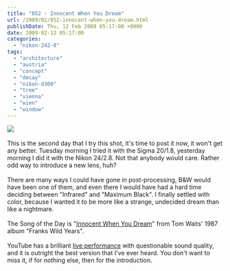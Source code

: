 ```yaml
---
title: "852 - Innocent When You Dream"
url: /2009/02/852-innocent-when-you-dream.html
publishDate: Thu, 12 Feb 2009 05:17:00 +0000
date: 2009-02-12 05:17:00
categories: 
  - "nikon-242-8"
tags: 
  - "architecture"
  - "austria"
  - "concept"
  - "decay"
  - "nikon-d300"
  - "tree"
  - "vienna"
  - "wien"
  - "window"
---
```

<a href="https://d25zfm9zpd7gm5.cloudfront.net/1200x1200/2009/20090211_080737_ps.jpg" target="_blank"><img src="https://d25zfm9zpd7gm5.cloudfront.net/0600x0600/2009/20090211_080737_ps.jpg"/></a><br/><br/>This is the second day that I try this shot, it's time to post it now, it won't get any better. Tuesday morning I tried it with the Sigma 20/1.8, yesterday morning I did it with the Nikon 24/2.8. Not that anybody would care. Rather odd way to introduce a new lens, huh?<br/><br/> There are many ways I could have gone in post-processing, B&amp;W would have been one of them, and even there I would have had a hard time deciding between "Infrared" and "Maximum Black". I finally settled with color, because I wanted it to be more like a strange, undecided dream than like a nightmare.<br/><br/>The Song of the Day is "<a href="http://www.lyricsmode.com/lyrics/t/tom_waits/innocent_when_you_dream.html" target="_blank">Innocent When You Dream</a>" from Tom Waits' 1987 album "Franks Wild Years". <br/><br/>YouTube has a brilliant <a href="http://www.youtube.com/watch?v=VMc0ok9_V7Q&feature=related" target="_blank">live performance</a> with questionable sound quality, and it is outright the best version that I've ever heard. You don't want to miss it, if for nothing else, then for the introduction.
